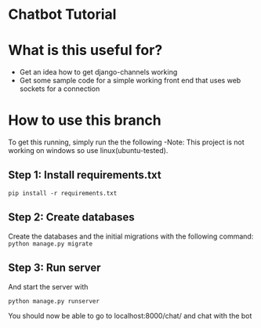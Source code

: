 # Chatbot Tutorial

# What is this useful for?

- Get an idea how to get django-channels working
- Get some sample code for a simple working front end that uses web sockets for a connection

# How to use this branch

To get this running, simply run the  the following 
-Note: This project is not working on windows so use linux(ubuntu-tested).

## Step 1: Install requirements.txt

`pip install -r requirements.txt`

## Step 2: Create databases

Create the databases and the initial migrations with the following command:
`python manage.py migrate`

## Step 3: Run server

And start the server with 

`python manage.py runserver`

You should now be able to go to localhost:8000/chat/ and chat with the bot
